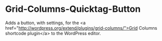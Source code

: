 Grid-Columns-Quicktag-Button
============================

Adds a button, with settings, for the &lt;a href="http://wordpress.org/extend/plugins/grid-columns/">Grid Columns shortcode plugin&lt;/a> to the WordPress editor.